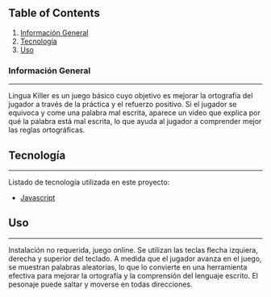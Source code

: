## Table of Contents
1. [Información General](#general-info)
2. [Tecnología](#technologies)
3. [Uso](#usage)
### Información General
***
Lingua Killer es un juego básico cuyo objetivo es mejorar la ortografía del jugador a través de la práctica y el refuerzo positivo. Si el jugador se equivoca y come una palabra mal escrita, aparece un video que explica por qué la palabra está mal escrita, lo que ayuda al jugador a comprender mejor las reglas ortográficas.
## Tecnología
***
Listado de tecnología utilizada en este proyecto:
* [Javascript](https://developer.mozilla.org/es/docs/Web/JavaScript)
## Uso
***
Instalación no requerida, juego online. 
Se utilizan las teclas flecha izquiera, derecha y superior del teclado.
A medida que el jugador avanza en el juego, se muestran palabras aleatorias,
lo que lo convierte en una herramienta efectiva para mejorar la ortografía 
y la comprensión del lenguaje escrito.
El pesonaje puede saltar y moverse en todas direcciones.